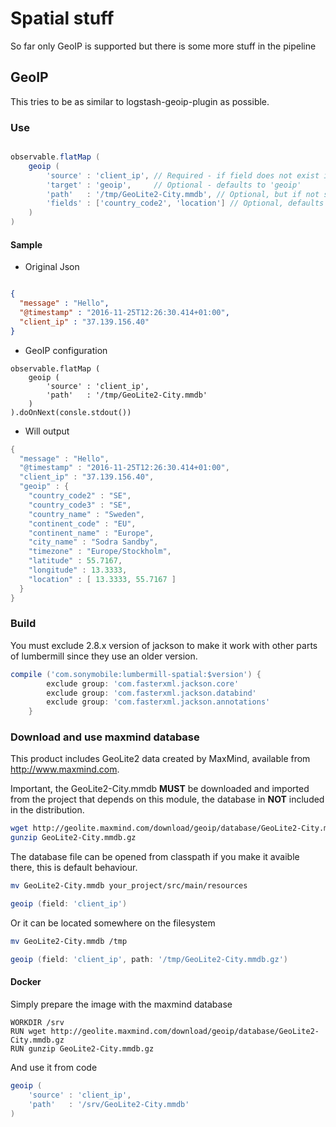 # Spatial stuff

So far only GeoIP is supported but there is some more stuff in the pipeline

## GeoIP

This tries to be as similar to logstash-geoip-plugin as possible.

### Use

```groovy

observable.flatMap (
    geoip (
        'source' : 'client_ip', // Required - if field does not exist it simply will not add any geo info
        'target' : 'geoip',     // Optional - defaults to 'geoip'
        'path'   : '/tmp/GeoLite2-City.mmdb', // Optional, but if not supplied GeoLite2-City.mmdb must be found on classpath
        'fields' : ['country_code2', 'location'] // Optional, defaults to all fields
    )    
)
```

#### Sample

* Original Json

```json

{
  "message" : "Hello",
  "@timestamp" : "2016-11-25T12:26:30.414+01:00",
  "client_ip" : "37.139.156.40"
}
```


* GeoIP configuration

```
observable.flatMap (
    geoip (
        'source' : 'client_ip', 
        'path'   : '/tmp/GeoLite2-City.mmdb'
    )
).doOnNext(consle.stdout())
```

* Will output

```groovy
{
  "message" : "Hello",
  "@timestamp" : "2016-11-25T12:26:30.414+01:00",
  "client_ip" : "37.139.156.40",
  "geoip" : {
    "country_code2" : "SE",
    "country_code3" : "SE",
    "country_name" : "Sweden",
    "continent_code" : "EU",
    "continent_name" : "Europe",
    "city_name" : "Sodra Sandby",
    "timezone" : "Europe/Stockholm",
    "latitude" : 55.7167,
    "longitude" : 13.3333,
    "location" : [ 13.3333, 55.7167 ]
  }
}
```


### Build
You must exclude 2.8.x version of jackson to make it work with other parts
of lumbermill since they use an older version.

```groovy
compile ('com.sonymobile:lumbermill-spatial:$version') {
        exclude group: 'com.fasterxml.jackson.core'
        exclude group: 'com.fasterxml.jackson.databind'
        exclude group: 'com.fasterxml.jackson.annotations'
    }
```


### Download and use maxmind database
This product includes GeoLite2 data created by MaxMind, available from
<a href="http://www.maxmind.com">http://www.maxmind.com</a>.

Important, the GeoLite2-City.mmdb **MUST** be downloaded and imported from the project
that depends on this module, the database in **NOT** included in the distribution.

```bash
wget http://geolite.maxmind.com/download/geoip/database/GeoLite2-City.mmdb.gz
gunzip GeoLite2-City.mmdb.gz
```

The database file can be opened from classpath if you make it avaible there, this
is default behaviour.

```bash
mv GeoLite2-City.mmdb your_project/src/main/resources
```
```groovy
geoip (field: 'client_ip')
```

Or it can be located somewhere on the filesystem

```bash
mv GeoLite2-City.mmdb /tmp
```
```groovy
geoip (field: 'client_ip', path: '/tmp/GeoLite2-City.mmdb.gz')
```

#### Docker

Simply prepare the image with the maxmind database

```
WORKDIR /srv
RUN wget http://geolite.maxmind.com/download/geoip/database/GeoLite2-City.mmdb.gz
RUN gunzip GeoLite2-City.mmdb.gz
```
And use it from code

```groovy
geoip (
    'source' : 'client_ip', 
    'path'   : '/srv/GeoLite2-City.mmdb'
)
```